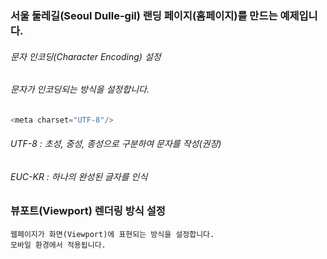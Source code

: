 


### 서울 둘레길(Seoul Dulle-gil) 랜딩 페이지(홈페이지)를 만드는 예제입니다.

###### 문자 인코딩(Character Encoding) 설정
###### 문자가 인코딩되는 방식을 설정합니다.
````c
<meta charset="UTF-8"/>
````

###### UTF-8 : 초성, 중성, 종성으로 구분하여 문자를 작성(권장)
###### EUC-KR : 하나의 완성된 글자를 인식

### 뷰포트(Viewport) 렌더링 방식 설정

````
웹페이지가 화면(Viewport)에 표현되는 방식을 설정합니다.
모바일 환경에서 적용됩니다.
````
